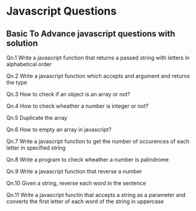 # Javascript Questions

<h2> Basic To Advance javascript questions with solution</h2>

Qn.1 Write a javascript function that returns a passed string with letters in alphabetical order

Qn.2 Write a javascript function which accepts and argument and returns the type

Qn.3 How to check if an object is an array or not?

Qn.4 How to check wheather a number is integer or not?

Qn.5 Duplicate the array

Qn.6 How to empty an array in javascript?

Qn.7 Write a javascript function to get the number of occurences of each letter in specified string

Qn.8 Write a program to check wheather a number is palindrome

Qn.9 Write a javascript function that reverse a number

Qn.10 Given a string, reverse each word in the sentence

Qn.11 Write a javascript functin that accepts a string as a parameter and converts the first letter of each word of the string in uppercase

